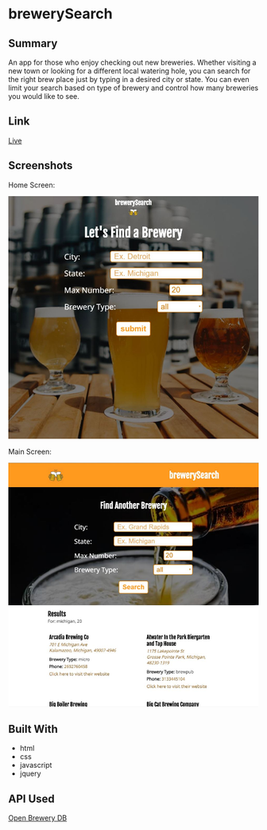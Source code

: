 # brewerySearch

## Summary

An app for those who enjoy checking out new breweries. Whether visiting a new town or looking for a different local watering hole, you can search for the right brew place just by typing in a desired city or state. You can even limit your search based on type of brewery and control how many breweries you would like to see.

## Link

[Live](https://denver92john.github.io/brewerySearch/)

## Screenshots

Home Screen:

![home screen](screenshots/home.JPG)

Main Screen:

![main screen](screenshots/main.JPG)

## Built With

*   html
*   css
*   javascript
*   jquery

## API Used

[Open Brewery DB](https://www.openbrewerydb.org/)